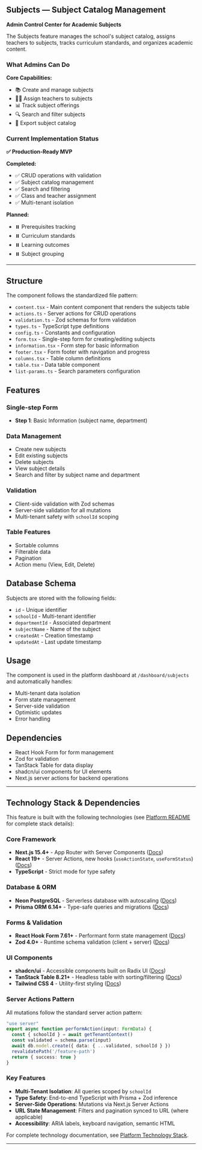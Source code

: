 ## Subjects — Subject Catalog Management

**Admin Control Center for Academic Subjects**

The Subjects feature manages the school's subject catalog, assigns teachers to subjects, tracks curriculum standards, and organizes academic content.

### What Admins Can Do

**Core Capabilities:**
- 📚 Create and manage subjects
- 👨‍🏫 Assign teachers to subjects
- 📊 Track subject offerings
- 🔍 Search and filter subjects
- 📁 Export subject catalog

### Current Implementation Status
**✅ Production-Ready MVP**

**Completed:**
- ✅ CRUD operations with validation
- ✅ Subject catalog management
- ✅ Search and filtering
- ✅ Class and teacher assignment
- ✅ Multi-tenant isolation

**Planned:**
- ⏸️ Prerequisites tracking
- ⏸️ Curriculum standards
- ⏸️ Learning outcomes
- ⏸️ Subject grouping

---

## Structure

The component follows the standardized file pattern:

- `content.tsx` - Main content component that renders the subjects table
- `actions.ts` - Server actions for CRUD operations
- `validation.ts` - Zod schemas for form validation
- `types.ts` - TypeScript type definitions
- `config.ts` - Constants and configuration
- `form.tsx` - Single-step form for creating/editing subjects
- `information.tsx` - Form step for basic information
- `footer.tsx` - Form footer with navigation and progress
- `columns.tsx` - Table column definitions
- `table.tsx` - Data table component
- `list-params.ts` - Search parameters configuration

## Features

### Single-step Form
- **Step 1**: Basic Information (subject name, department)

### Data Management
- Create new subjects
- Edit existing subjects
- Delete subjects
- View subject details
- Search and filter by subject name and department

### Validation
- Client-side validation with Zod schemas
- Server-side validation for all mutations
- Multi-tenant safety with `schoolId` scoping

### Table Features
- Sortable columns
- Filterable data
- Pagination
- Action menu (View, Edit, Delete)

## Database Schema

Subjects are stored with the following fields:
- `id` - Unique identifier
- `schoolId` - Multi-tenant identifier
- `departmentId` - Associated department
- `subjectName` - Name of the subject
- `createdAt` - Creation timestamp
- `updatedAt` - Last update timestamp

## Usage

The component is used in the platform dashboard at `/dashboard/subjects` and automatically handles:

- Multi-tenant data isolation
- Form state management
- Server-side validation
- Optimistic updates
- Error handling

## Dependencies

- React Hook Form for form management
- Zod for validation
- TanStack Table for data display
- shadcn/ui components for UI elements
- Next.js server actions for backend operations

---

## Technology Stack & Dependencies

This feature is built with the following technologies (see [Platform README](../README.md) for complete stack details):

### Core Framework
- **Next.js 15.4+** - App Router with Server Components ([Docs](https://nextjs.org/docs))
- **React 19+** - Server Actions, new hooks (`useActionState`, `useFormStatus`) ([Docs](https://react.dev))
- **TypeScript** - Strict mode for type safety

### Database & ORM
- **Neon PostgreSQL** - Serverless database with autoscaling ([Docs](https://neon.tech/docs/introduction))
- **Prisma ORM 6.14+** - Type-safe queries and migrations ([Docs](https://www.prisma.io/docs))

### Forms & Validation
- **React Hook Form 7.61+** - Performant form state management ([Docs](https://react-hook-form.com))
- **Zod 4.0+** - Runtime schema validation (client + server) ([Docs](https://zod.dev))

### UI Components
- **shadcn/ui** - Accessible components built on Radix UI ([Docs](https://ui.shadcn.com/docs))
- **TanStack Table 8.21+** - Headless table with sorting/filtering ([Docs](https://tanstack.com/table))
- **Tailwind CSS 4** - Utility-first styling ([Docs](https://tailwindcss.com/docs))

### Server Actions Pattern
All mutations follow the standard server action pattern:
```typescript
"use server"
export async function performAction(input: FormData) {
  const { schoolId } = await getTenantContext()
  const validated = schema.parse(input)
  await db.model.create({ data: { ...validated, schoolId } })
  revalidatePath('/feature-path')
  return { success: true }
}
```

### Key Features
- **Multi-Tenant Isolation**: All queries scoped by `schoolId`
- **Type Safety**: End-to-end TypeScript with Prisma + Zod inference
- **Server-Side Operations**: Mutations via Next.js Server Actions
- **URL State Management**: Filters and pagination synced to URL (where applicable)
- **Accessibility**: ARIA labels, keyboard navigation, semantic HTML

For complete technology documentation, see [Platform Technology Stack](../README.md#technology-stack--documentation).

---
